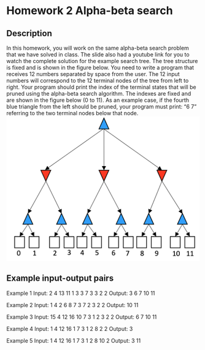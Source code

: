 # Homework 2 Alpha-beta search

## Description

In this homework, you will work on the same alpha-beta search problem that we have solved in class. The slide also had a youtube link for you to watch the complete solution for the example search tree. The tree structure is fixed and is shown in the figure below. You need to write a program that receives 12 numbers separated by space from the user. The 12 input numbers will correspond to the 12 terminal nodes of the tree from left to right. Your program should print the index of the terminal states that will be pruned using the alpha-beta search algorithm. The indexes are fixed and are shown in the figure below (0 to 11). As an example case, if the fourth blue triangle from the left should be pruned, your program must print: “6 7” referring to the two terminal nodes below that node.
<img src="../images/hw2-1.png">

## Example input-output pairs

Example 1
Input:
2 4 13 11 1 3 3 7 3 3 2 2
Output:
3 6 7 10 11

Example 2
Input:
1 4 2 6 8 7 3 7 2 3 2 2
Output:
10 11

Example 3
Input:
15 4 12 16 10 7 3 1 2 3 2 2
Output:
6 7 10 11

Example 4
Input:
1 4 12 16 1 7 3 1 2 8 2 2
Output:
3

Example 5
Input:
1 4 12 16 1 7 3 1 2 8 10 2
Output:
3 11
